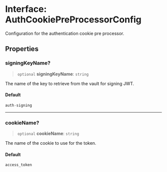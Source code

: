 # Interface: AuthCookiePreProcessorConfig

Configuration for the authentication cookie pre processor.

## Properties

### signingKeyName?

> `optional` **signingKeyName**: `string`

The name of the key to retrieve from the vault for signing JWT.

#### Default

```ts
auth-signing
```

***

### cookieName?

> `optional` **cookieName**: `string`

The name of the cookie to use for the token.

#### Default

```ts
access_token
```
